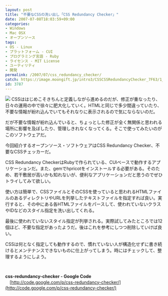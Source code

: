```yaml
---
layout: post
title: "不要なCSSの洗い出し「CSS Redundancy Checker」"
date: 2007-07-08T18:03:59+09:00
categories:
- Windows
- Mac OSX
- オープンソース
tags: 
- OS - Linux
- プラットフォーム - CUI
- プログラミング言語 - Ruby
- ライセンス - MIT License
- ユーティリティ
- 開発
permalink: /2007/07/css_redundancy_checker/
catch: https://image.moongift.jp/intro3/CSSCSSRedundancyChecker_7F63/1_thumb3.png
id: 3787
---
```

[![](https://image.moongift.jp/intro3/CSSCSSRedundancyChecker_7F63/1_thumb3.png)](https://image.moongift.jp/intro3/CSSCSSRedundancyChecker_7F63/17.png) CSSははじめこそきちんと定義しながら進めるのだが、修正が重なったり、日々の運用の中で徐々に肥大化していく。HTMLと同じで多少間違っていたり、不要な情報が紛れ込んでいてもそれなりに表示されるので気にならないのだ。

 

だが不要な情報が紛れ込んでいると、ちょっとした修正が全く無関係と思われる場所に影響を及ぼしたり、管理しきれなくなってくる。そこで使ってみたいのがこのソフトウェアだ。

 

今回紹介するオープンソース・ソフトウェアはCSS Redundancy Checker、不要なCSSチェッカーだ。

 <!--more--> 

CSS Redundancy CheckerはRubyで作られている、CUIベースで動作するアプリケーションだ。また、gemでhpricotをインストールする必要がある。そのため、若干敷居が高いかも知れないが、便利なアプリケーションだと思うのでぜひトライしてみて欲しい。

 

使い方は簡単で、CSSファイルとそのCSSを使っていると思われるHTMLファイルのあるディレクトリやURLを列挙したテキストファイルを指定すれば良い。実行すると、その中にある各HTMLファイルをパースして、使われていないクラスやIDなどのスタイル指定を洗い出してくれる。

 

最後に使われていないスタイル指定が列挙される。実際試してみたところでは12個ほど、不要な指定があったようだ。後はこれを参考にしつつ削除していけば良い。

 

CSSは何となく指定しても動作するので、慣れていない人が構造化せずに書き続けるとメンテナンスできないものに仕上がってしまう。時にはチェックして、整理するようにしよう。

 

&nbsp;

 

**css-redundancy-checker - Google Code**  
　[http://code.google.com/p/css-redundancy-checker/](http://code.google.com/p/css-redundancy-checker/)

